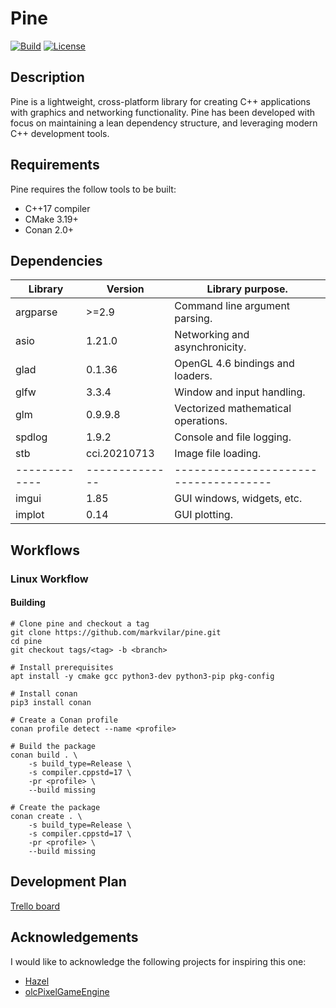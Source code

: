 # Pine

[![Build](https://github.com/markvilar/pine/actions/workflows/build_linux.yml/badge.svg)](https://github.com/markvilar/pine/actions/workflows/build_linux.yml)
[![License](https://img.shields.io/badge/License-Apache_2.0-blue.svg)](https://opensource.org/licenses/Apache-2.0)

## Description
Pine is a lightweight, cross-platform library for creating C++ applications 
with graphics and networking functionality. Pine has been developed with focus 
on maintaining a lean dependency structure, and leveraging modern C++
development tools.

## Requirements
Pine requires the follow tools to be built:
- C++17 compiler
- CMake 3.19+
- Conan 2.0+

## Dependencies

| **Library** | **Version**  | **Library purpose.**                |
|-------------|--------------|-------------------------------------|
| argparse    | >=2.9        | Command line argument parsing.      |
| asio        | 1.21.0       | Networking and asynchronicity.      |
| glad        | 0.1.36       | OpenGL 4.6 bindings and loaders.    |
| glfw        | 3.3.4        | Window and input handling.          |
| glm         | 0.9.9.8      | Vectorized mathematical operations. |
| spdlog      | 1.9.2        | Console and file logging.           |
| stb         | cci.20210713 | Image file loading.                 |
|-------------|--------------|-------------------------------------|
| imgui       | 1.85         | GUI windows, widgets, etc.          |
| implot      | 0.14         | GUI plotting.                       |


## Workflows

### Linux Workflow

#### Building

```shell
# Clone pine and checkout a tag
git clone https://github.com/markvilar/pine.git
cd pine
git checkout tags/<tag> -b <branch>

# Install prerequisites
apt install -y cmake gcc python3-dev python3-pip pkg-config 

# Install conan
pip3 install conan

# Create a Conan profile
conan profile detect --name <profile>

# Build the package
conan build . \
    -s build_type=Release \
    -s compiler.cppstd=17 \
    -pr <profile> \
    --build missing

# Create the package
conan create . \
    -s build_type=Release \
    -s compiler.cppstd=17 \
    -pr <profile> \
    --build missing
```

## Development Plan

[Trello board](https://trello.com/b/iZZPB2t0/pine)

## Acknowledgements
I would like to acknowledge the following projects for inspiring this one:
- [Hazel](https://github.com/TheCherno/Hazel)
- [olcPixelGameEngine](https://github.com/OneLoneCoder/olcPixelGameEngine)
